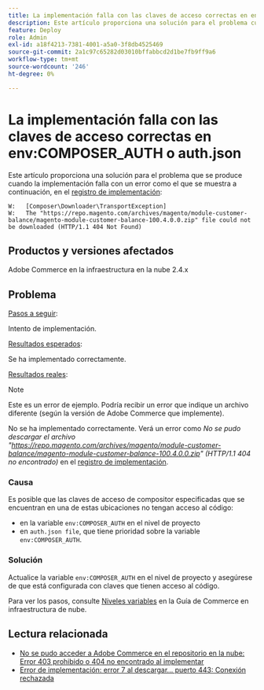 ```yaml
---
title: La implementación falla con las claves de acceso correctas en env:COMPOSER_AUTH o auth.json
description: Este artículo proporciona una solución para el problema cuando la implementación falla con el siguiente error "No se pudo descargar el archivo https://repo.magento.com/archives/magento/module-customer-balance/magento-module-customer-balance-100.4.0.0.zip (HTTP/1.1 404 No encontrado)".
feature: Deploy
role: Admin
exl-id: a18f4213-7381-4001-a5a0-3f8db4525469
source-git-commit: 2a1c97c65282d03010bffabbcd2d1be7fb9ff9a6
workflow-type: tm+mt
source-wordcount: '246'
ht-degree: 0%

---
```


# La implementación falla con las claves de acceso correctas en env:COMPOSER_AUTH o auth.json

Este artículo proporciona una solución para el problema que se produce cuando la implementación falla con un error como el que se muestra a continuación, en el [registro de implementación](https://experienceleague.adobe.com/es/docs/commerce-cloud-service/user-guide/develop/test/log-locations#deploy-log):

```
W:   [Composer\Downloader\TransportException]
W:   The "https://repo.magento.com/archives/magento/module-customer-balance/magento-module-customer-balance-100.4.0.0.zip" file could not be downloaded (HTTP/1.1 404 Not Found)
```

## Productos y versiones afectados

Adobe Commerce en la infraestructura en la nube 2.4.x

## Problema

<u>Pasos a seguir</u>:

Intento de implementación.

<u>Resultados esperados</u>:

Se ha implementado correctamente.

<u>Resultados reales</u>:

>[!NOTE]
>
>Este es un error de ejemplo. Podría recibir un error que indique un archivo diferente (según la versión de Adobe Commerce que implemente).

No se ha implementado correctamente. Verá un error como *No se pudo descargar el archivo &quot;https://repo.magento.com/archives/magento/module-customer-balance/magento-module-customer-balance-100.4.0.0.zip&quot; (HTTP/1.1 404 no encontrado)* en el [registro de implementación](https://experienceleague.adobe.com/es/docs/commerce-cloud-service/user-guide/develop/test/log-locations#deploy-log).

### Causa

Es posible que las claves de acceso de compositor especificadas que se encuentran en una de estas ubicaciones no tengan acceso al código:

* en la variable `env:COMPOSER_AUTH` en el nivel de proyecto
* en `auth.json file`, que tiene prioridad sobre la variable `env:COMPOSER_AUTH`.

### Solución

Actualice la variable `env:COMPOSER_AUTH` en el nivel de proyecto y asegúrese de que está configurada con claves que tienen acceso al código.

Para ver los pasos, consulte [Niveles variables](https://experienceleague.adobe.com/es/docs/commerce-cloud-service/user-guide/configure/env/variable-levels) en la Guía de Commerce en infraestructura de nube.

## Lectura relacionada

* [No se pudo acceder a Adobe Commerce en el repositorio en la nube: Error 403 prohibido o 404 no encontrado al implementar](/docs/commerce-knowledge-base/kb/troubleshooting/deployment/magento-commerce-cloud-repo-could-not-be-accessed-403-forbidden-or-404-not-found-error-when-deploying.html)
* [Error de implementación: error 7 al descargar... puerto 443: Conexión rechazada](/help/troubleshooting/deployment/deployment-error-downloading-connection-refused-adobe-commerce.md)
